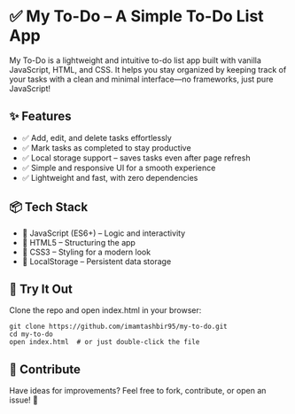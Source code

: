 # ✅ My To-Do – A Simple To-Do List App
My To-Do is a lightweight and intuitive to-do list app built with vanilla JavaScript, HTML, and CSS. It helps you stay organized by keeping track of your tasks with a clean and minimal interface—no frameworks, just pure JavaScript!

## ✨ Features
* ✅ Add, edit, and delete tasks effortlessly
* ✅ Mark tasks as completed to stay productive
* ✅ Local storage support – saves tasks even after page refresh
* ✅ Simple and responsive UI for a smooth experience
* ✅ Lightweight and fast, with zero dependencies

## 📦 Tech Stack
* 🔹 JavaScript (ES6+) – Logic and interactivity
* 🔹 HTML5 – Structuring the app
* 🔹 CSS3 – Styling for a modern look
* 🔹 LocalStorage – Persistent data storage

## 🚀 Try It Out
Clone the repo and open index.html in your browser:
```
git clone https://github.com/imamtashbir95/my-to-do.git
cd my-to-do
open index.html  # or just double-click the file
```

## 🌟 Contribute
Have ideas for improvements? Feel free to fork, contribute, or open an issue! 🚀